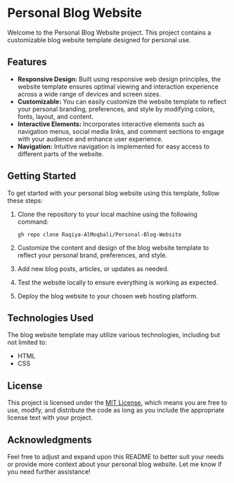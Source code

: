 # Personal Blog Website

Welcome to the Personal Blog Website project. This project contains a customizable blog website template designed for personal use.

## Features

- **Responsive Design:** Built using responsive web design principles, the website template ensures optimal viewing and interaction experience across a wide range of devices and screen sizes.
- **Customizable:** You can easily customize the website template to reflect your personal branding, preferences, and style by modifying colors, fonts, layout, and content.
- **Interactive Elements:** Incorporates interactive elements such as navigation menus, social media links, and comment sections to engage with your audience and enhance user experience.
- **Navigation:**
Intuitive navigation is implemented for easy access to different parts of the website.

## Getting Started

To get started with your personal blog website using this template, follow these steps:

1. Clone the repository to your local machine using the following command:

   ```
   gh repo clone Raqiya-AlMoqbali/Personal-Blog-Website
   ```

2. Customize the content and design of the blog website template to reflect your personal brand, preferences, and style.
3. Add new blog posts, articles, or updates as needed.
4. Test the website locally to ensure everything is working as expected.
5. Deploy the blog website to your chosen web hosting platform.

## Technologies Used

The blog website template may utilize various technologies, including but not limited to:
- HTML
- CSS

## License

This project is licensed under the [MIT License](LICENSE), which means you are free to use, modify, and distribute the code as long as you include the appropriate license text with your project.

## Acknowledgments

Feel free to adjust and expand upon this README to better suit your needs or provide more context about your personal blog website. Let me know if you need further assistance!
